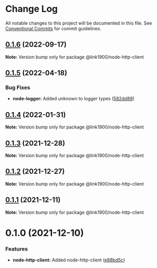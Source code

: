 # Change Log

All notable changes to this project will be documented in this file.
See [Conventional Commits](https://conventionalcommits.org) for commit guidelines.

<a name="0.1.6"></a>
## [0.1.6](https://github.com/projects/link1900/repos/link1900/compare/diff?targetBranch=refs%2Ftags%2F@link1900/node-http-client@0.1.5&sourceBranch=refs%2Ftags%2F@link1900/node-http-client@0.1.6) (2022-09-17)

**Note:** Version bump only for package @link1900/node-http-client





<a name="0.1.5"></a>
## [0.1.5](https://github.com/projects/link1900/repos/link1900/compare/diff?targetBranch=refs%2Ftags%2F@link1900/node-http-client@0.1.4&sourceBranch=refs%2Ftags%2F@link1900/node-http-client@0.1.5) (2022-04-18)


### Bug Fixes

* **node-logger:** Added unknown to logger types ([582dd88](https://github.com/projects/link1900/repos/link1900/commits/582dd88))





<a name="0.1.4"></a>
## [0.1.4](https://github.com/projects/link1900/repos/link1900/compare/diff?targetBranch=refs%2Ftags%2F@link1900/node-http-client@0.1.3&sourceBranch=refs%2Ftags%2F@link1900/node-http-client@0.1.4) (2022-01-31)

**Note:** Version bump only for package @link1900/node-http-client





<a name="0.1.3"></a>
## [0.1.3](https://github.com/projects/link1900/repos/link1900/compare/diff?targetBranch=refs%2Ftags%2F@link1900/node-http-client@0.1.2&sourceBranch=refs%2Ftags%2F@link1900/node-http-client@0.1.3) (2021-12-28)

**Note:** Version bump only for package @link1900/node-http-client





<a name="0.1.2"></a>
## [0.1.2](https://github.com/projects/link1900/repos/link1900/compare/diff?targetBranch=refs%2Ftags%2F@link1900/node-http-client@0.1.1&sourceBranch=refs%2Ftags%2F@link1900/node-http-client@0.1.2) (2021-12-27)

**Note:** Version bump only for package @link1900/node-http-client





<a name="0.1.1"></a>
## [0.1.1](https://github.com/projects/link1900/repos/link1900/compare/diff?targetBranch=refs%2Ftags%2F@link1900/node-http-client@0.1.0&sourceBranch=refs%2Ftags%2F@link1900/node-http-client@0.1.1) (2021-12-11)

**Note:** Version bump only for package @link1900/node-http-client





<a name="0.1.0"></a>
# 0.1.0 (2021-12-10)


### Features

* **node-http-client:** Added node-http-client ([e88bd5c](https://github.com/projects/link1900/repos/link1900/commits/e88bd5c))
